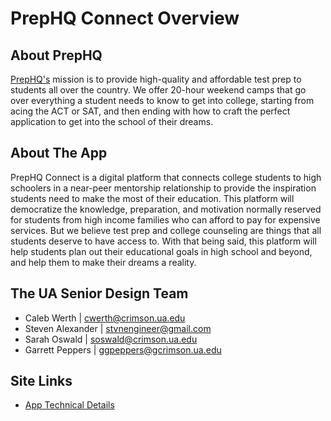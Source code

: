 # PrepHQ Connect Overview

## About PrepHQ

[PrepHQ's](https://www.theprephq.com/) mission is to provide high-quality and affordable test prep to students all over the country. We offer 20-hour weekend camps that go over everything a student needs to know to get into college, starting from acing the ACT or SAT, and then ending with how to craft the perfect application to get into the school of their dreams.

## About The App

PrepHQ Connect is a digital platform that connects college students to high schoolers in a near-peer mentorship relationship to provide the inspiration students need to make the most of their education. This platform will democratize the knowledge, preparation, and motivation normally reserved for students from high income families who can afford to pay for expensive services. But we believe test prep and college counseling are things that all students deserve to have access to. With that being said, this platform will help students plan out their educational goals in high school and beyond, and help them to make their dreams a reality.

## The UA Senior Design Team

- Caleb Werth | cwerth@crimson.ua.edu
- Steven Alexander | stvnengineer@gmail.com
- Sarah Oswald | soswald@crimson.ua.edu
- Garrett Peppers | ggpeppers@gcrimson.ua.edu

## Site Links

- [App Technical Details](https://prephq.github.io/PrepHQ_Connect/tech)
